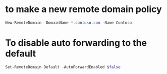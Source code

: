 # to make a new remote domain policy

```powershell
New-RemoteDomain -DomainName *.contoso.com -Name Contoso
```

# To disable auto forwarding to the default

```powershell
Set-RemoteDomain Default -AutoForwardEnabled $false
```
